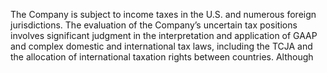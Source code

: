 The  Company  is  subject  to  income  taxes  in  the  U.S.  and  numerous  foreign  jurisdictions.  The  evaluation  of  the  Company’s
uncertain  tax  positions  involves  significant  judgment  in  the  interpretation  and  application  of  GAAP  and  complex  domestic  and
international  tax  laws,  including  the  TCJA  and  the  allocation  of  international  taxation  rights  between  countries.  Although